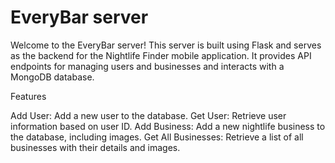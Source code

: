 # EveryBar server #

Welcome to the EveryBar server! This server is built using Flask and serves as the backend for the Nightlife Finder mobile application. It provides API endpoints for managing users and businesses and interacts with a MongoDB database.

Features

Add User: Add a new user to the database.
Get User: Retrieve user information based on user ID.
Add Business: Add a new nightlife business to the database, including images.
Get All Businesses: Retrieve a list of all businesses with their details and images.
